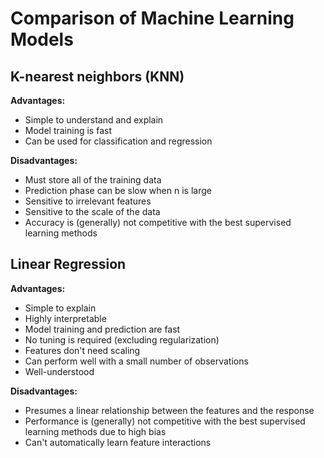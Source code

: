 # Comparison of Machine Learning Models

## K-nearest neighbors (KNN)

**Advantages:**

- Simple to understand and explain
- Model training is fast
- Can be used for classification and regression

**Disadvantages:**

- Must store all of the training data
- Prediction phase can be slow when n is large
- Sensitive to irrelevant features
- Sensitive to the scale of the data
- Accuracy is (generally) not competitive with the best supervised learning methods

## Linear Regression

**Advantages:**

- Simple to explain
- Highly interpretable
- Model training and prediction are fast
- No tuning is required (excluding regularization)
- Features don't need scaling
- Can perform well with a small number of observations
- Well-understood

**Disadvantages:**

- Presumes a linear relationship between the features and the response
- Performance is (generally) not competitive with the best supervised learning methods due to high bias
- Can't automatically learn feature interactions
